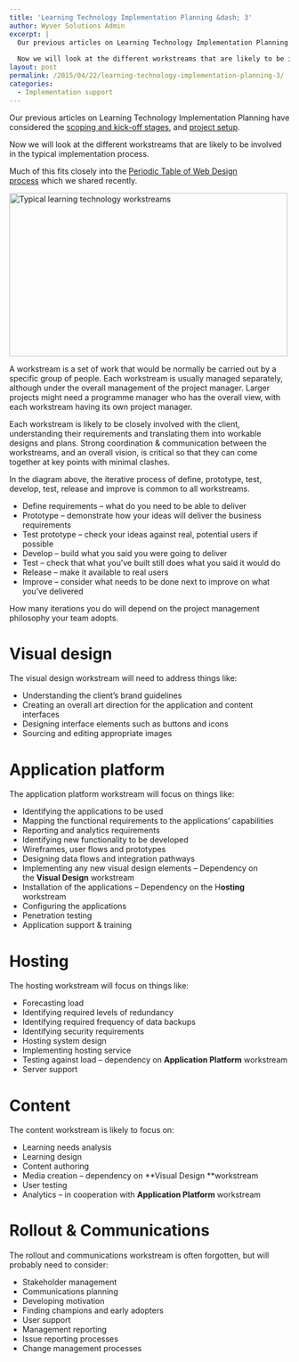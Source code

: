 ```yaml
---
title: 'Learning Technology Implementation Planning &dash; 3'
author: Wyver Solutions Admin
excerpt: |
  Our previous articles on Learning Technology Implementation Planning have considered the scoping and kick-off stages, and project setup.
  
  Now we will look at the different workstreams that are likely to be involved in the typical implementation process.
layout: post
permalink: /2015/04/22/learning-technology-implementation-planning-3/
categories:
  - Implementation support
---
```

Our previous articles on Learning Technology Implementation Planning have considered the [scoping and kick-off stages][1], and [project setup][2].

Now we will look at the different workstreams that are likely to be involved in the typical implementation process.

Much of this fits closely into the [Periodic Table of Web Design process][3] which we shared recently.

[<img class="aligncenter wp-image-1366" src="http://www.wyversolutions.co.uk/cms/wp-content/uploads/2015/04/Screen-Shot-2015-04-22-at-11.02.21-300x176.png" alt="Typical learning technology workstreams" width="500" height="293" />][4]

A workstream is a set of work that would be normally be carried out by a specific group of people. Each workstream is usually managed separately, although under the overall management of the project manager. Larger projects might need a programme manager who has the overall view, with each workstream having its own project manager.

Each workstream is likely to be closely involved with the client, understanding their requirements and translating them into workable designs and plans. Strong coordination &amp; communication between the workstreams, and an overall vision, is critical so that they can come together at key points with minimal clashes.

In the diagram above, the iterative process of define, prototype, test, develop, test, release and improve is common to all workstreams.

  * Define requirements &#8211; what do you need to be able to deliver
  * Prototype &#8211; demonstrate how your ideas will deliver the business requirements
  * Test prototype &#8211; check your ideas against real, potential users if possible
  * Develop &#8211; build what you said you were going to deliver
  * Test &#8211; check that what you&#8217;ve built still does what you said it would do
  * Release &#8211; make it available to real users
  * Improve &#8211; consider what needs to be done next to improve on what you&#8217;ve delivered

How many iterations you do will depend on the project management philosophy your team adopts.

# Visual design

The visual design workstream will need to address things like:

  * Understanding the client&#8217;s brand guidelines
  * Creating an overall art direction for the application and content interfaces
  * Designing interface elements such as buttons and icons
  * Sourcing and editing appropriate images

# Application platform

The application platform workstream will focus on things like:

  * Identifying the applications to be used
  * Mapping the functional requirements to the applications&#8217; capabilities
  * Reporting and analytics requirements
  * Identifying new functionality to be developed
  * Wireframes, user flows and prototypes
  * Designing data flows and integration pathways
  * Implementing any new visual design elements &#8211; Dependency on the **Visual Design** workstream
  * Installation of the applications &#8211; Dependency on the H**osting** workstream
  * Configuring the applications
  * Penetration testing
  * Application support &amp; training

# Hosting

The hosting workstream will focus on things like:

  * Forecasting load
  * Identifying required levels of redundancy
  * Identifying required frequency of data backups
  * Identifying security requirements
  * Hosting system design
  * Implementing hosting service
  * Testing against load &#8211; dependency on **Application Platform** workstream
  * Server support

# Content

The content workstream is likely to focus on:

  * Learning needs analysis
  * Learning design
  * Content authoring
  * Media creation &#8211; dependency on **Visual Design **workstream
  * User testing
  * Analytics &#8211; in cooperation with **Application Platform** workstream

# Rollout &amp; Communications

The rollout and communications workstream is often forgotten, but will probably need to consider:

  * Stakeholder management
  * Communications planning
  * Developing motivation
  * Finding champions and early adopters
  * User support
  * Management reporting
  * Issue reporting processes
  * Change management processes

 [1]: http://www.wyversolutions.co.uk/cms/2015/03/04/learning-technology-implementation-planning-1/ "Learning Technology Implementation Planning &dash; 1"
 [2]: http://www.wyversolutions.co.uk/cms/2015/04/17/learning-technology-implementation-planning-2/ "Learning technology implementation planning &dash; 2"
 [3]: http://www.wyversolutions.co.uk/cms/2015/04/20/the-periodic-table-of-web-design-process/ "The periodic table of web design process"
 [4]: http://www.wyversolutions.co.uk/cms/wp-content/uploads/2015/04/Screen-Shot-2015-04-22-at-11.02.21.png